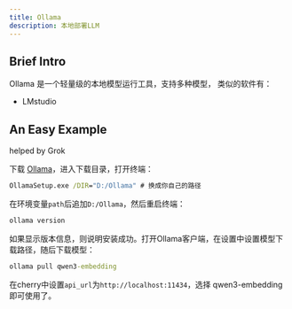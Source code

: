 ```yaml
---
title: Ollama
description: 本地部署LLM
---
```


## Brief Intro

Ollama 是一个轻量级的本地模型运行工具，支持多种模型，
类似的软件有：
- LMstudio

##  An Easy Example 

helped by Grok

下载 [Ollama](https://ollama.com/download)，进入下载目录，打开终端：
```cmd
OllamaSetup.exe /DIR="D:/Ollama" # 换成你自己的路径
```
在环境变量`path`后追加`D:/Ollama`，然后重启终端：
```cmd
ollama version
```
如果显示版本信息，则说明安装成功。打开Ollama客户端，在设置中设置模型下载路径，随后下载模型：
```cmd
ollama pull qwen3-embedding
```
在cherry中设置`api_url`为`http://localhost:11434`，选择 qwen3-embedding 即可使用了。







